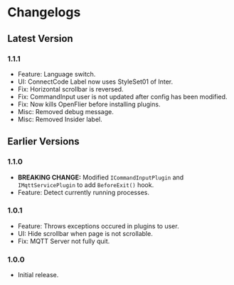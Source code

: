 # Changelogs
## Latest Version
### 1.1.1
- Feature: Language switch.
- UI: ConnectCode Label now uses StyleSet01 of Inter.
- Fix: Horizontal scrollbar is reversed.
- Fix: CommandInput user is not updated after config has been modified.
- Fix: Now kills OpenFlier before installing plugins.
- Misc: Removed debug message.
- Misc: Removed Insider label.

## Earlier Versions
### 1.1.0
- **BREAKING CHANGE:** Modified `ICommandInputPlugin` and `IMqttServicePlugin` to add `BeforeExit()` hook.
- Feature: Detect currently running processes.

### 1.0.1
- Feature: Throws exceptions occured in plugins to user.
- UI: Hide scrollbar when page is not scrollable.
- Fix: MQTT Server not fully quit.

### 1.0.0
- Initial release.